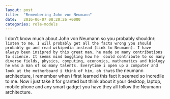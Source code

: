 ```yaml
---
layout: post
title:  "Remembering John von Neumann"
date:   2016-06-07 08:20:26 +0000
categories: role-models
---
```


I don't know much about John von Neumann so you probably shouldn`t listen to me, I will probably get all the facts wrong you should probably
 go and read wikipedia instead (Link to Neumann).
I have always been insipred by this great man, he made so many contributions to science. It seems mind boggling how he 
could contribute to so many diverse fields,
physics, computing, economics, mathematics and biology he was a man of so many talents.
Everytime i open up a computer and look at the motherboard i think of him, oh that`s the neumann architecture, i remember when i first learned this fact it seemed so incredile to me. Now i just take it for granted but think about it your desktop, laptop, mobile phone and any smart gadget you have they all follow the Neumann architecture.


